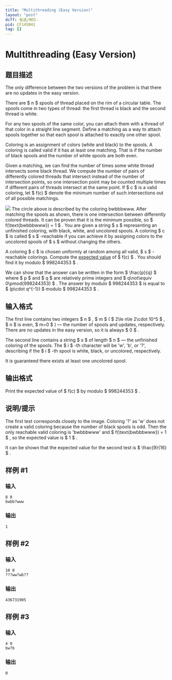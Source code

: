 ```yaml
---
title: "Multithreading (Easy Version)"
layout: "post"
diff: 省选/NOI-
pid: CF1450H1
tag: []
---
```


# Multithreading (Easy Version)

## 题目描述

The only difference between the two versions of the problem is that there are no updates in the easy version.

There are $ n $ spools of thread placed on the rim of a circular table. The spools come in two types of thread: the first thread is black and the second thread is white.

For any two spools of the same color, you can attach them with a thread of that color in a straight line segment. Define a matching as a way to attach spools together so that each spool is attached to exactly one other spool.

Coloring is an assignment of colors (white and black) to the spools. A coloring is called valid if it has at least one matching. That is if the number of black spools and the number of white spools are both even.

Given a matching, we can find the number of times some white thread intersects some black thread. We compute the number of pairs of differently colored threads that intersect instead of the number of intersection points, so one intersection point may be counted multiple times if different pairs of threads intersect at the same point. If $ c $ is a valid coloring, let $ f(c) $ denote the minimum number of such intersections out of all possible matchings.

 ![](https://cdn.luogu.com.cn/upload/vjudge_pic/CF1450H1/abdb0173d8eb58260cfc140f8631bb5b43b65a75.png) The circle above is described by the coloring bwbbbwww. After matching the spools as shown, there is one intersection between differently colored threads. It can be proven that it is the minimum possible, so $ f(\text{bwbbbwww}) = 1 $ . You are given a string $ s $ representing an unfinished coloring, with black, white, and uncolored spools. A coloring $ c $ is called $ s $ -reachable if you can achieve it by assigning colors to the uncolored spools of $ s $ without changing the others.

A coloring $ c $ is chosen uniformly at random among all valid, $ s $ -reachable colorings. Compute the [expected value](https://en.wikipedia.org/wiki/Expected_value) of $ f(c) $ . You should find it by modulo $ 998244353 $ .

We can show that the answer can be written in the form $ \frac{p}{q} $ where $ p $ and $ q $ are relatively prime integers and $ q\not\equiv 0\pmod{998244353} $ . The answer by modulo $ 998244353 $ is equal to $ (p\cdot q^{-1}) $ modulo $ 998244353 $ .

## 输入格式

The first line contains two integers $ n $ , $ m $ ( $ 2\le n\le 2\cdot 10^5 $ , $ n $ is even, $ m=0 $ ) — the number of spools and updates, respectively. There are no updates in the easy version, so it is always $ 0 $ .

The second line contains a string $ s $ of length $ n $ — the unfinished coloring of the spools. The $ i $ -th character will be 'w', 'b', or '?', describing if the $ i $ -th spool is white, black, or uncolored, respectively.

It is guaranteed there exists at least one uncolored spool.

## 输出格式

Print the expected value of $ f(c) $ by modulo $ 998244353 $ .

## 说明/提示

The first test corresponds closely to the image. Coloring '?' as 'w' does not create a valid coloring because the number of black spools is odd. Then the only reachable valid coloring is 'bwbbbwww' and $ f(\text{bwbbbwww}) = 1 $ , so the expected value is $ 1 $ .

It can be shown that the expected value for the second test is $ \frac{9}{16} $ .

## 样例 #1

### 输入

```
8 0
bwbb?www
```

### 输出

```
1
```

## 样例 #2

### 输入

```
10 0
???ww?wb??
```

### 输出

```
436731905
```

## 样例 #3

### 输入

```
4 0
bw?b
```

### 输出

```
0
```

